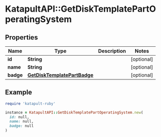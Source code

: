 # KatapultAPI::GetDiskTemplatePartOperatingSystem

## Properties

| Name | Type | Description | Notes |
| ---- | ---- | ----------- | ----- |
| **id** | **String** |  | [optional] |
| **name** | **String** |  | [optional] |
| **badge** | [**GetDiskTemplatePartBadge**](GetDiskTemplatePartBadge.md) |  | [optional] |

## Example

```ruby
require 'katapult-ruby'

instance = KatapultAPI::GetDiskTemplatePartOperatingSystem.new(
  id: null,
  name: null,
  badge: null
)
```

